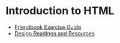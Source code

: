 # Introduction to HTML

* [Friendbook Exercise Guide](friendbook-exercise-guide.md)
* [Design Readings and Resources](design-readings-and-resources.md)

